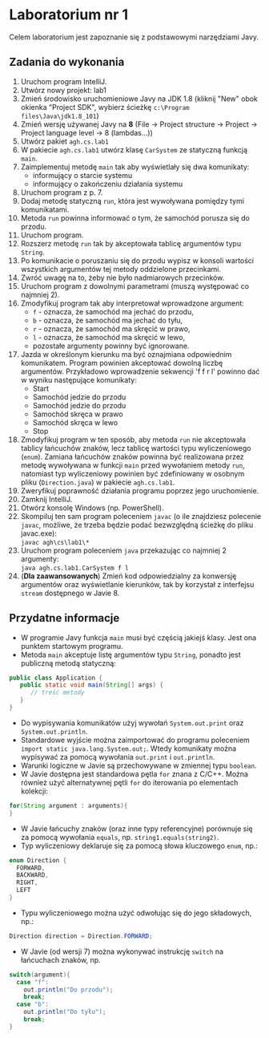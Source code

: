 # Laboratorium nr 1

Celem laboratorium jest zapoznanie się z podstawowymi narzędziami Javy.

## Zadania do wykonania

1. Uruchom program IntelliJ.
2. Utwórz nowy projekt: lab1
3. Zmień środowisko uruchomieniowe Javy na JDK 1.8 (kliknij "New" obok okienka "Project SDK", 
   wybierz ścieżkę `c:\Program files\Java\jdk1.8_101`)
3. Zmień wersję używanej Javy na **8** (File -> Project structure -> Project -> Project language level -> 8 (lambdas...))
4. Utwórz pakiet `agh.cs.lab1`
5. W pakiecie `agh.cs.lab1` utwórz klasę `CarSystem` ze statyczną funkcją `main`.
6. Zaimplementuj metodę `main` tak aby wyświetlały się dwa komunikaty:
   - informujący o starcie systemu
   - informujący o zakończeniu działania systemu
7. Uruchom program z p. 7.
8. Dodaj metodę statyczną `run`, która jest wywoływana pomiędzy tymi komunikatami.
9. Metoda `run` powinna informować o tym, że samochód porusza się do przodu.
10. Uruchom program.
11. Rozszerz metodę `run` tak by akceptowała tablicę argumentów typu `String`.
12. Po komunikacie o poruszaniu się do przodu wypisz w konsoli wartości wszystkich argumentów tej metody oddzielone przecinkami.
13. Zwróć uwagę na to, żeby nie było nadmiarowych przecinków.
14. Uruchom program z dowolnymi parametrami (muszą występować co najmniej 2).
15. Zmodyfikuj program tak aby interpretował wprowadzone argument:
    - `f` - oznacza, że samochód ma jechać do przodu,
    - `b` - oznacza, że samochód ma jechać do tyłu,
    - `r` - oznacza, że samochód ma skręcić w prawo,
    - `l` - oznacza, że samochód ma skręcić w lewo,
    - pozostałe argumenty powinny być ignorowane.
16. Jazda w określonym kierunku ma być oznajmiana odpowiednim komunikatem. Program powinien akceptować dowolną liczbę
    argumentów. Przykładowo wprowadzenie sekwencji 'f f r l' powinno dać w wyniku następujące komunikaty:
    - Start
    - Samochód jedzie do przodu
    - Samochód jedzie do przodu
    - Samochód skręca w prawo
    - Samochód skręca w lewo
    - Stop
17. Zmodyfikuj program w ten sposób, aby metoda `run` nie akceptowała tablicy łańcuchów znaków, lecz tablicę
    wartości typu wyliczeniowego (`enum`). Zamiana łańcuchów znaków powinna być realizowana przez metodę wywoływana w
    funkcji `main` przed wywołaniem metody `run`, natomiast typ wyliczeniowy powinien być zdefiniowany w osobnym pliku
    (`Direction.java`) w pakiecie `agh.cs.lab1`.
18. Zweryfikuj poprawność działania programu poprzez jego uruchomienie.
19. Zamknij IntelliJ.
20. Otwórz konsolę Windows (np. PowerShell).
21. Skompiluj ten sam program poleceniem `javac` (o ile znajdziesz polecenie `javac`, możliwe, że trzeba będzie podać bezwzględną ścieżkę do pliku javac.exe): <br/>
    `javac agh\cs\lab1\*`
22. Uruchom program poleceniem `java` przekazując co najmniej 2 argumenty: <br/>
    `java agh.cs.lab1.CarSystem f l`
23. (**Dla zaawansowanych**) Zmień kod odpowiedzialny za konwersję argumentów oraz wyświetlanie kierunków, tak by 
    korzystał z interfejsu `stream` dostępnego w Javie 8.


## Przydatne informacje
* W programie Javy funkcja `main` musi być częścią jakiejś klasy. Jest ona punktem startowym programu.
* Metoda `main` akceptuje listę argumentów typu `String`, ponadto jest publiczną metodą statyczną:
```java
public class Application {
   public static void main(String[] args) {
      // treść metody
   }
}
```
* Do wypisywania komunikatów użyj wywołań `System.out.print` oraz `System.out.println`.
* Standardowe wyjście można zaimportować do programu poleceniem `import static java.lang.System.out;`. 
  Wtedy komunikaty można wypisywać za pomocą wywołania `out.print` i `out.println`.
* Warunki logiczne w Javie są przechowywane w zmiennej typu `boolean`.
* W Javie dostępna jest standardowa pętla `for` znana z C/C++. Można również użyć alternatywnej pętli `for` 
  do iterowania po elementach kolekcji:
```java
for(String argument : arguments){
}
```
* W Javie łańcuchy znaków (oraz inne typy referencyjne) porównuje się za pomocą wywołania `equals`, np.
  `string1.equals(string2)`.
* Typ wyliczeniowy deklaruje się za pomocą słowa kluczowego `enum`, np.:
```java
enum Direction {
  FORWARD,
  BACKWARD,
  RIGHT,
  LEFT
}
```
* Typu wyliczeniowego można użyć odwołując się do jego składowych, np.:
```java
Direction direction = Direction.FORWARD;
```
* W Javie (od wersji 7) można wykonywać instrukcję `switch` na łańcuchach znaków, np.
```java
switch(argument){
  case "f":
    out.println("Do przodu");
    break;
  case "b":
    out.println("Do tyłu");
    break;
}
```
